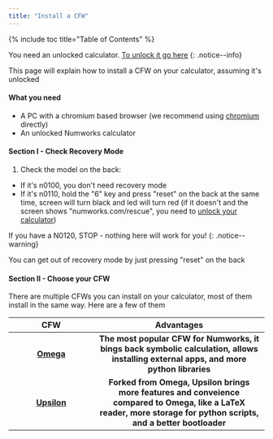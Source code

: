 ```yaml
---
title: "Install a CFW"
---
```


{% include toc title="Table of Contents" %}

You need an unlocked calculator. [To unlock it go here](get-started)
{: .notice--info}

This page will explain how to install a CFW on your calculator, assuming it's unlocked

#### What you need

- A PC with a chromium based browser (we recommend using [chromium](https://www.chromium.org/chromium-projects/) directly)
- An unlocked Numworks calculator

#### Section I - Check Recovery Mode

1. Check the model on the back:
  - If it's n0100, you don't need recovery mode
  - If it's n0110, hold the "6" key and press "reset" on the back at the same time, screen will turn black and led will turn red (if it doesn't and the screen shows "numworks.com/rescue", you need to [unlock your calculator](get-started))

If you have a N0120, STOP - nothing here will work for you!
{: .notice--warning}

You can get out of recovery mode by just pressing "reset" on the back

#### Section II - Choose your CFW

There are multiple CFWs you can install on your calculator, most of them install in the same way. Here are a few of them

<table>
  <colgroup>
    <col span="1" style="width: 20%;">
    <col span="1" style="width: 40%;">
  </colgroup>
  <thead>
    <tr>
      <th style="text-align: center">CFW</th>
      <th style="text-align: center">Advantages</th>
    </tr>
  </thead>
  <tbody>
    <tr>
      <td style="text-align: center; font-weight: bold;"><a href="omega">Omega</a></td>
      <td style="text-align: center; font-weight: bold;">The most popular CFW for Numworks, it bings back symbolic calculation, allows installing external apps, and more python libraries</td>
    </tr>
    <tr>
      <td style="text-align: center; font-weight: bold;"><a href="upsilon">Upsilon</a></td>
      <td style="text-align: center; font-weight: bold;">Forked from Omega, Upsilon brings more features and conveience compared to Omega, like a LaTeX reader, more storage for python scripts, and a better bootloader</td>
    </tr>
  </tbody>
</table>
